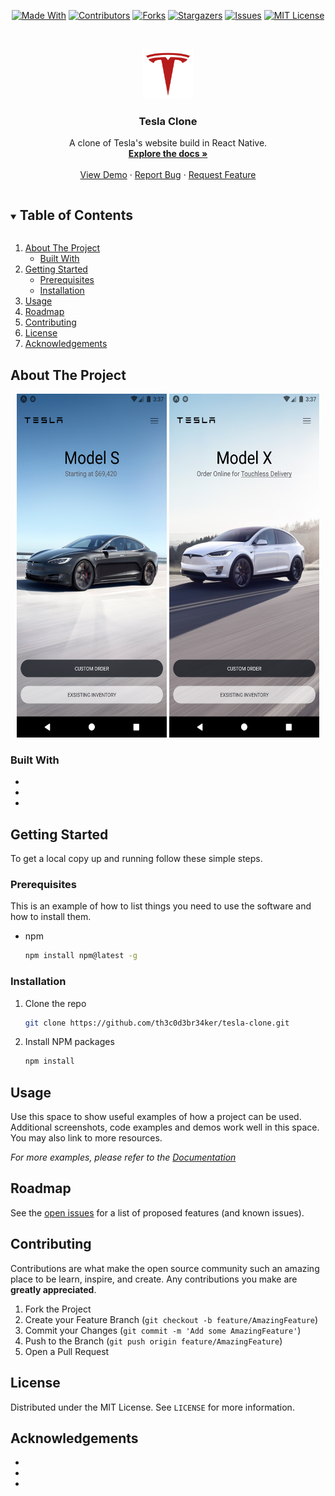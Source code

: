 <!--
*** Thanks for checking out the README-Template. If you have a suggestion
*** that would make this better, please fork the repo and create a pull request
*** or simply open an issue with the tag "enhancement".
*** Thanks again! Now go create something AMAZING! :D
***
***
***
*** To avoid retyping too much info. Do a search and replace for the following:
*** github_username, repo_name, email, project_title, project_description
-->

<!-- PROJECT SHIELDS -->
<!--
*** I'm using markdown "reference style" links for readability.
*** Reference links are enclosed in brackets [ ] instead of parentheses ( ).
*** See the bottom of this document for the declaration of the reference variables
*** for contributors-url, forks-url, etc. This is an optional, concise syntax you may use.
*** https://www.markdownguide.org/basic-syntax/#reference-style-links
-->
<span style="display:block;text-align:center">

[![Made With][made-with-shield]][made-with-url]
[![Contributors][contributors-shield]][contributors-url]
[![Forks][forks-shield]][forks-url]
[![Stargazers][stars-shield]][stars-url]
[![Issues][issues-shield]][issues-url]
[![MIT License][license-shield]][license-url]

</span>

<!-- PROJECT LOGO -->
<br />
<p align="center">
  <a href="https://github.com/th3c0d3br34ker/tesla-clone">
    <img src="images/logo.png" alt="Logo" width="80" height="80">
  </a>

  <h3 align="center">Tesla Clone</h3>

  <p align="center">
    A clone of Tesla's website build in React Native.
    <br />
    <a href="https://github.com/th3c0d3br34ker/tesla-clone"><strong>Explore the docs »</strong></a>
    <br />
    <br />
    <a href="https://github.com/th3c0d3br34ker/tesla-clone">View Demo</a>
    ·
    <a href="https://github.com/th3c0d3br34ker/tesla-clone/issues">Report Bug</a>
    ·
    <a href="https://github.com/th3c0d3br34ker/tesla-clone/issues">Request Feature</a>
  </p>
</p>

<!-- TABLE OF CONTENTS -->
<details open="open">
  <summary><h2 style="display: inline-block">Table of Contents</h2></summary>
  <ol>
    <li>
      <a href="#about-the-project">About The Project</a>
      <ul>
        <li><a href="#built-with">Built With</a></li>
      </ul>
    </li>
    <li>
      <a href="#getting-started">Getting Started</a>
      <ul>
        <li><a href="#prerequisites">Prerequisites</a></li>
        <li><a href="#installation">Installation</a></li>
      </ul>
    </li>
    <li><a href="#usage">Usage</a></li>
    <li><a href="#roadmap">Roadmap</a></li>
    <li><a href="#contributing">Contributing</a></li>
    <li><a href="#license">License</a></li>
    <li><a href="#acknowledgements">Acknowledgements</a></li>
  </ol>
</details>

<!-- ABOUT THE PROJECT -->

## About The Project

<p align="center">
 <img src="images/Screenshot_1.png" alt="Screenshot_1" width="240" height="550">
 <img src="images/Screenshot_2.png" alt="Screenshot_2" width="240" height="550">
</p>

### Built With

- []()
- []()
- []()

<!-- GETTING STARTED -->

## Getting Started

To get a local copy up and running follow these simple steps.

### Prerequisites

This is an example of how to list things you need to use the software and how to install them.

- npm
  ```sh
  npm install npm@latest -g
  ```

### Installation

1. Clone the repo
   ```sh
   git clone https://github.com/th3c0d3br34ker/tesla-clone.git
   ```
2. Install NPM packages
   ```sh
   npm install
   ```

<!-- USAGE EXAMPLES -->

## Usage

Use this space to show useful examples of how a project can be used. Additional screenshots, code examples and demos work well in this space. You may also link to more resources.

_For more examples, please refer to the [Documentation](https://example.com)_

<!-- ROADMAP -->

## Roadmap

See the [open issues](https://github.com/th3c0d3br34ker/tesla-clone/issues) for a list of proposed features (and known issues).

<!-- CONTRIBUTING -->

## Contributing

Contributions are what make the open source community such an amazing place to be learn, inspire, and create. Any contributions you make are **greatly appreciated**.

1. Fork the Project
2. Create your Feature Branch (`git checkout -b feature/AmazingFeature`)
3. Commit your Changes (`git commit -m 'Add some AmazingFeature'`)
4. Push to the Branch (`git push origin feature/AmazingFeature`)
5. Open a Pull Request

<!-- LICENSE -->

## License

Distributed under the MIT License. See `LICENSE` for more information.

<!-- ACKNOWLEDGEMENTS -->

## Acknowledgements

- []()
- []()
- []()

<!-- MARKDOWN LINKS & IMAGES -->
<!-- https://www.markdownguide.org/basic-syntax/#reference-style-links -->

[contributors-shield]: https://img.shields.io/github/contributors/th3c0d3br34ker/tesla-clone.svg?style=for-the-badge
[contributors-url]: https://github.com/th3c0d3br34ker/tesla-clone/graphs/contributors
[forks-shield]: https://img.shields.io/github/forks/th3c0d3br34ker/tesla-clone.svg?style=for-the-badge
[forks-url]: https://github.com/th3c0d3br34ker/tesla-clone/network/members
[stars-shield]: https://img.shields.io/github/stars/th3c0d3br34ker/tesla-clone.svg?style=for-the-badge
[stars-url]: https://github.com/th3c0d3br34ker/tesla-clone/stargazers
[issues-shield]: https://img.shields.io/github/issues/th3c0d3br34ker/tesla-clone.svg?style=for-the-badge
[issues-url]: https://github.com/th3c0d3br34ker/tesla-clone/issues
[license-shield]: https://img.shields.io/github/license/th3c0d3br34ker/tesla-clone.svg?style=for-the-badge
[license-url]: https://github.com/th3c0d3br34ker/tesla-clone/blob/master/LICENSE.txt
[made-with-shield]: https://img.shields.io/github/languages/top/th3c0d3br34ker/tesla-clone?style=for-the-badge
[made-with-url]: https://shields.io/github/languages/top/th3c0d3br34ker/tesla-clone.svg?style-for-the-badge
[product-screenshot-1]: images/Screenshot_1.png
[product-screenshot-2]: images/Screenshot_2.png
